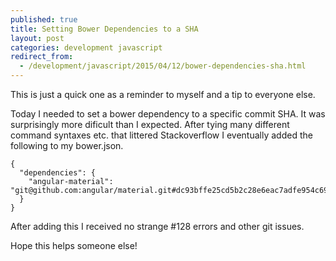 ```yaml
---
published: true
title: Setting Bower Dependencies to a SHA
layout: post
categories: development javascript
redirect_from:
  - /development/javascript/2015/04/12/bower-dependencies-sha.html
---
```


This is just a quick one as a reminder to myself and a tip to everyone else.

Today I needed to set a bower dependency to a specific commit SHA. It was surprisingly more dificult than I expected. After tying many different command syntaxes etc. that littered Stackoverflow I eventually added the following to my bower.json.

```
{
  "dependencies": {
    "angular-material": "git@github.com:angular/material.git#dc93bffe25cd5b2c28e6eac7adfe954c69c672c6"
  }
}
```

After adding this I received no strange #128 errors and other git issues.

Hope this helps someone else!

